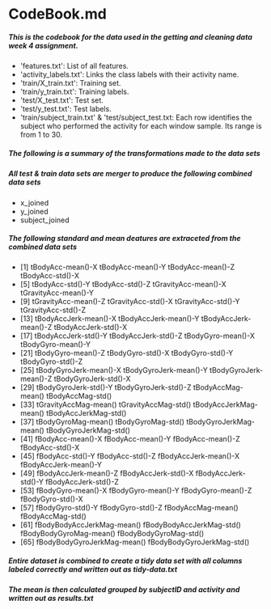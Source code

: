 # CodeBook.md

##### This is the codebook for the data used in the getting and cleaning data week 4 assignment.

- 'features.txt': List of all features.
- 'activity_labels.txt': Links the class labels with their activity name.
- 'train/X_train.txt': Training set.
- 'train/y_train.txt': Training labels.
- 'test/X_test.txt': Test set.
- 'test/y_test.txt': Test labels.
- 'train/subject_train.txt' & 'test/subject_test.txt: Each row identifies the subject who performed the activity for each window sample. Its range is from 1 to 30. 

##### The following is a summary of the transformations made to the data sets

##### All test & train data sets are merger to produce the following combined data sets
- x_joined
- y_joined
- subject_joined

##### The following standard and mean deatures are extraceted from the combined data sets

- [1] tBodyAcc-mean()-X           tBodyAcc-mean()-Y           tBodyAcc-mean()-Z           tBodyAcc-std()-X           
- [5] tBodyAcc-std()-Y            tBodyAcc-std()-Z            tGravityAcc-mean()-X        tGravityAcc-mean()-Y       
- [9] tGravityAcc-mean()-Z        tGravityAcc-std()-X         tGravityAcc-std()-Y         tGravityAcc-std()-Z        
- [13] tBodyAccJerk-mean()-X       tBodyAccJerk-mean()-Y       tBodyAccJerk-mean()-Z       tBodyAccJerk-std()-X       
- [17] tBodyAccJerk-std()-Y        tBodyAccJerk-std()-Z        tBodyGyro-mean()-X          tBodyGyro-mean()-Y         
- [21] tBodyGyro-mean()-Z          tBodyGyro-std()-X           tBodyGyro-std()-Y           tBodyGyro-std()-Z          
- [25] tBodyGyroJerk-mean()-X      tBodyGyroJerk-mean()-Y      tBodyGyroJerk-mean()-Z      tBodyGyroJerk-std()-X      
- [29] tBodyGyroJerk-std()-Y       tBodyGyroJerk-std()-Z       tBodyAccMag-mean()          tBodyAccMag-std()          
- [33] tGravityAccMag-mean()       tGravityAccMag-std()        tBodyAccJerkMag-mean()      tBodyAccJerkMag-std()      
- [37] tBodyGyroMag-mean()         tBodyGyroMag-std()          tBodyGyroJerkMag-mean()     tBodyGyroJerkMag-std()     
- [41] fBodyAcc-mean()-X           fBodyAcc-mean()-Y           fBodyAcc-mean()-Z           fBodyAcc-std()-X           
- [45] fBodyAcc-std()-Y            fBodyAcc-std()-Z            fBodyAccJerk-mean()-X       fBodyAccJerk-mean()-Y      
- [49] fBodyAccJerk-mean()-Z       fBodyAccJerk-std()-X        fBodyAccJerk-std()-Y        fBodyAccJerk-std()-Z       
- [53] fBodyGyro-mean()-X          fBodyGyro-mean()-Y          fBodyGyro-mean()-Z          fBodyGyro-std()-X          
- [57] fBodyGyro-std()-Y           fBodyGyro-std()-Z           fBodyAccMag-mean()          fBodyAccMag-std()          
- [61] fBodyBodyAccJerkMag-mean()  fBodyBodyAccJerkMag-std()   fBodyBodyGyroMag-mean()     fBodyBodyGyroMag-std()     
- [65] fBodyBodyGyroJerkMag-mean() fBodyBodyGyroJerkMag-std() 
##### Entire dataset is combined to create a tidy data set with all columns labeled correctly and written out as tidy-data.txt
##### The mean is then calculated grouped by subjectID and activity and written out as results.txt

